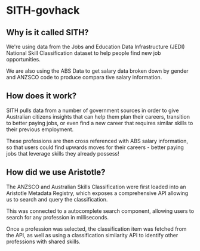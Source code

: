 # SITH-govhack

## Why is it called SITH?
We're using data from the Jobs and Education Data Infrastructure (JEDI) National Skill Classification dataset to help people find new job opportunities.

We are also using the ABS Data to get salary data broken down by gender and ANZSCO code to produce compara
tive salary information.


## How does it work?
SITH pulls data from a number of government sources in order to give Australian citizens insights that can help them plan their careers, transition to better paying jobs, or even find a new career that requires similar skills to their previous employment.

These professions are then cross referenced with ABS salary information, so that users could find upwards moves for their careers - better paying jobs that leverage skills they already possess!

## How did we use Aristotle?
The ANZSCO and Australian Skills Classification were first loaded into an Aristotle Metadata Registry, which exposes a comprehensive API allowing us to search and query the classification.

This was connected to a autocomplete search component, allowing users to search for any profession in milliseconds.

Once a profession was selected, the classification item was fetched from the API, as well as using a classification similarity API to identify other professions with shared skills.


